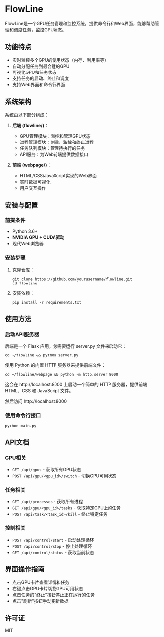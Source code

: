 # FlowLine

FlowLine是一个GPU任务管理和监控系统，提供命令行和Web界面，能够帮助管理和调度任务，监控GPU状态。

## 功能特点

- 实时监控多个GPU的使用状态（内存、利用率等）
- 自动分配任务到最合适的GPU
- 可视化GPU和任务状态
- 支持任务的启动、终止和调度
- 支持Web界面和命令行界面

## 系统架构

系统由以下部分组成：

1. **后端 (flowline/)**：
   - GPU管理模块：监控和管理GPU状态
   - 进程管理模块：创建、监控和终止进程
   - 任务队列模块：管理待执行的任务
   - API服务：为Web前端提供数据接口

2. **前端 (webpage/)**：
   - HTML/CSS/JavaScript实现的Web界面
   - 实时数据可视化
   - 用户交互操作

## 安装与配置

### 前提条件

- Python 3.6+
- **NVIDIA GPU + CUDA驱动**
- 现代Web浏览器

### 安装步骤

1. 克隆仓库：
   ```
   git clone https://github.com/yourusername/flowline.git
   cd flowline
   ```

2. 安装依赖：
   ```
   pip install -r requirements.txt
   ```

## 使用方法

### 启动API服务器

后端是一个 Flask 应用，您需要运行 server.py 文件来启动它：

```
cd ~/flowline && python server.py
```

使用 Python 的内置 HTTP 服务器来提供前端文件：

```
cd ~/flowline/webpage && python -m http.server 8000
```

这会在 http://localhost:8000 上启动一个简单的 HTTP 服务器，提供前端 HTML、CSS 和 JavaScript 文件。

然后访问 http://localhost:8000

### 使用命令行接口

```
python main.py
```

## API文档

### GPU相关

- `GET /api/gpus` - 获取所有GPU状态
- `POST /api/gpu/<gpu_id>/switch` - 切换GPU可用状态

### 任务相关

- `GET /api/processes` - 获取所有进程
- `GET /api/gpu/<gpu_id>/tasks` - 获取特定GPU上的任务
- `POST /api/task/<task_id>/kill` - 终止特定任务

### 控制相关

- `POST /api/control/start` - 启动处理循环
- `POST /api/control/stop` - 停止处理循环
- `GET /api/control/status` - 获取当前状态

## 界面操作指南

- 点击GPU卡片查看详情和任务
- 右键点击GPU卡片切换GPU可用状态
- 点击任务的"终止"按钮停止正在运行的任务
- 点击"刷新"按钮手动更新数据

## 许可证

MIT


